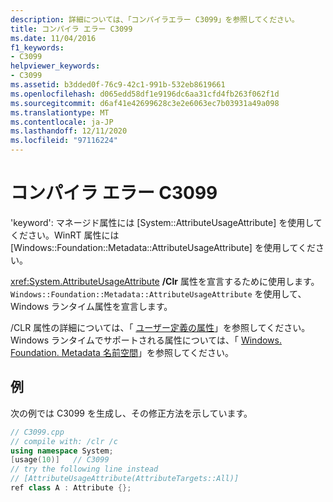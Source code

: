 ```yaml
---
description: 詳細については、「コンパイラエラー C3099」を参照してください。
title: コンパイラ エラー C3099
ms.date: 11/04/2016
f1_keywords:
- C3099
helpviewer_keywords:
- C3099
ms.assetid: b3dded0f-76c9-42c1-991b-532eb8619661
ms.openlocfilehash: d065edd58df1e9196dc6aa31cfd4fb263f062f1d
ms.sourcegitcommit: d6af41e42699628c3e2e6063ec7b03931a49a098
ms.translationtype: MT
ms.contentlocale: ja-JP
ms.lasthandoff: 12/11/2020
ms.locfileid: "97116224"
---
```

# <a name="compiler-error-c3099"></a>コンパイラ エラー C3099

'keyword': マネージド属性には [System::AttributeUsageAttribute] を使用してください。WinRT 属性には [Windows::Foundation::Metadata::AttributeUsageAttribute] を使用してください。

<xref:System.AttributeUsageAttribute> **/Clr** 属性を宣言するために使用します。 `Windows::Foundation::Metadata::AttributeUsageAttribute` を使用して、Windows ランタイム属性を宣言します。

/CLR 属性の詳細については、「 [ユーザー定義の属性](../../extensions/user-defined-attributes-cpp-component-extensions.md)」を参照してください。 Windows ランタイムでサポートされる属性については、「 [Windows. Foundation. Metadata 名前空間](/uwp/api/windows.foundation.metadata)」を参照してください。

## <a name="example"></a>例

次の例では C3099 を生成し、その修正方法を示しています。

```cpp
// C3099.cpp
// compile with: /clr /c
using namespace System;
[usage(10)]   // C3099
// try the following line instead
// [AttributeUsageAttribute(AttributeTargets::All)]
ref class A : Attribute {};
```
